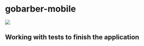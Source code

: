 # gobarber-mobile

<p size=1>
  <img src="./assets/app.gif">
</p>

## Working with tests to finish the application

